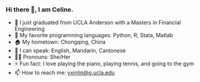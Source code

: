 ### Hi there 👋, I am Celine.

- 🖤 I just graduated from UCLA Anderson with a Masters in Financial Engineering
- 🔭 My favorite programming languages: Python, R, Stata, Matlab
- 🏠 My hometown: Chongqing, China
- 📖 I can speak: English, Mandarin, Cantonese
- 🏳️‍🌈 Pronouns: She/Her
- ⚡ Fun fact: I love playing the piano, playing tennis, and going to the gym
- 📫 How to reach me: yxinlin@g.ucla.edu
